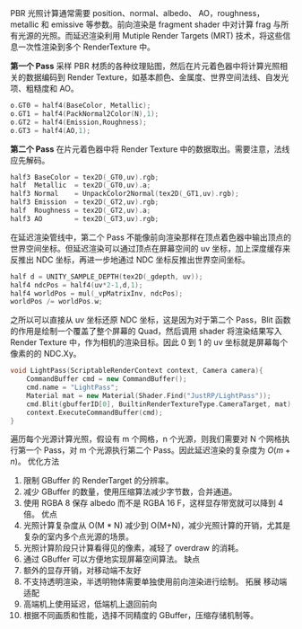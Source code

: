 PBR 光照计算通常需要 position、normal、albedo、 AO，roughness，metallic 和 emissive 等参数。前向渲染是 fragment shader 中对计算 frag 与所有光源的光照。而延迟渲染利用 Mutiple Render Targets (MRT) 技术，将这些信息一次性渲染到多个 RenderTexture 中。

**第一个 Pass**
采样 PBR 材质的各种纹理贴图，然后在片元着色器中将计算光照相关的数据编码到 Render Texture，如基本颜色、金属度、世界空间法线、自发光项、粗糙度和 AO。
```c
o.GT0 = half4(BaseColor, Metallic);
o.GT1 = half4(PackNormal2Color(N),1);
o.GT2 = half4(Emission,Roughness);
o.GT3 = half4(AO,1);
```
**第二个 Pass**
在片元着色器中将 Render Texture 中的数据取出。需要注意，法线应先解码。
```c
half3 BaseColor = tex2D(_GT0,uv).rgb;
half  Metallic  = tex2D(_GT0,uv).a;
half3 Normal    = UnpackColor2Normal(tex2D(_GT1,uv).rgb);
half3 Emission  = tex2D(_GT2,uv).rgb;
half  Roughness = tex2D(_GT2,uv).a;
half3 AO        = tex2D(_GT3,uv).rgb;
```
在延迟渲染管线中，第二个 Pass 不能像前向渲染那样在顶点着色器中输出顶点的世界空间坐标。但延迟渲染可以通过顶点在屏幕空间的 uv 坐标，加上深度缓存来反推出 NDC 坐标，再进一步地通过 NDC 坐标反推出世界空间坐标。
```c
half d = UNITY_SAMPLE_DEPTH(tex2D(_gdepth, uv));
half4 ndcPos = half4(uv*2-1,d,1);
half4 worldPos = mul(_vpMatrixInv, ndcPos);
worldPos /= worldPos.w;
```
之所以可以直接从 uv 坐标还原 NDC 坐标，这是因为对于第二个 Pass，Blit 函数的作用是绘制一个覆盖了整个屏幕的 Quad，然后调用 shader 将渲染结果写入 Render Texture 中，作为相机的渲染目标。因此 0 到 1 的 uv 坐标就是屏幕每个像素的的 NDC.Xy。
```cpp
void LightPass(ScriptableRenderContext context, Camera camera){
	CommandBuffer cmd = new CommandBuffer();
	cmd.name = "LightPass";
	Material mat = new Material(Shader.Find("JustRP/LightPass"));
	cmd.Blit(gbufferID[0], BuiltinRenderTextureType.CameraTarget, mat);
	context.ExecuteCommandBuffer(cmd);
}
```

遍历每个光源计算光照，假设有 m 个网格，n 个光源，则我们需要对 N 个网格执行第一个 Pass，对 m 个光源执行第二个 Pass。因此延迟渲染的复杂度为 $O(m+n)$。
优化方法
1. 限制 GBuffer 的 RenderTarget 的分辨率。
2. 减少 GBuffer 的数量，使用压缩算法减少字节数，合并通道。
3. 使用 RGBA 8 保存 albedo 而不是 RGBA 16 F，这样显存带宽就可以降到 4 倍。
优点
1. 光照计算复杂度从 $\text{O(M * N)}$ 减少到 $\text{O(M+N)}$，减少光照计算的开销，尤其是复杂的室内多个点光源的场景。
2. 光照计算阶段只计算看得见的像素，减轻了 overdraw 的消耗。
3. 通过 GBuffer 可以方便地实现屏幕空间算法。
缺点
1. 额外的显存开销，对移动端不友好
2. 不支持透明渲染，半透明物体需要单独使用前向渲染进行绘制。
拓展
移动端适配
1. 高端机上使用延迟，低端机上退回前向
2. 根据不同画质和性能，选择不同精度的 GBuffer，压缩存储机制等。